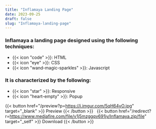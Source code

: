 ```yaml
---
title: "Inflamaya Landing Page"
date: 2023-09-25
draft: false
slug: "Inflamaya-landing-page"
---
```

### __Inflamaya__ a __landing page__ designed using the following techniques:
- {{< icon "code" >}}: HTML
- {{< icon "eye" >}}: CSS
- {{< icon "wand-magic-sparkles" >}}: Javascript  

### It is characterized by the following:
- {{< icon "star" >}}: Responsive
- {{< icon "heart-empty" >}}:  Popup

<!--adsense-->

{{< button href="/preview?p=https://i.imgur.com/5qH64yO.jpg" target="_blank" >}}
Preview
{{< /button >}} &nbsp; {{< button href="/redirect?r=https://www.mediafire.com/file/v1j5mzggqv691jv/Inflamaya.zip/file" target="_self" >}}
Download
{{< /button >}}